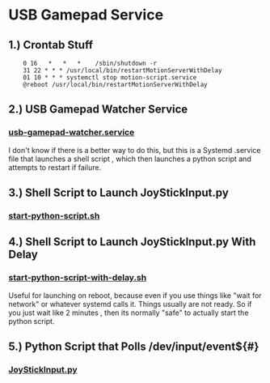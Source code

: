 # USB Gamepad Service

## 1.) Crontab Stuff

		0 16   *   *   *    /sbin/shutdown -r
		31 22 * * * /usr/local/bin/restartMotionServerWithDelay
		01 10 * * * systemctl stop motion-script.service
		@reboot /usr/local/bin/restartMotionServerWithDelay

## 2.) USB Gamepad Watcher Service
### [usb-gamepad-watcher.service](https://github.com/raspi-chromecast-box/USBGamepadService/blob/master/usb-gamepad-watcher.service)
I don't know if there is a better way to do this, but this is a Systemd .service file that launches a shell script , which then launches a python script and attempts to restart if failure.


## 3.) Shell Script to Launch JoyStickInput.py
### [start-python-script.sh](https://github.com/raspi-chromecast-box/USBGamepadService/blob/master/start-python-script.sh)

## 4.) Shell Script to Launch JoyStickInput.py With Delay
### [start-python-script-with-delay.sh](https://github.com/raspi-chromecast-box/USBGamepadService/blob/master/start-python-script-with-delay.sh)
Useful for launching on reboot, because even if you use things like "wait for network" or whatever systemd calls it. Things usually are not ready. So if you just wait like 2 minutes , then its normally "safe" to actually start the python script.

## 5.) Python Script that Polls /dev/input/event${#}
### [JoyStickInput.py](https://github.com/raspi-chromecast-box/USBGamepadService/blob/master/JoyStickInput.py)